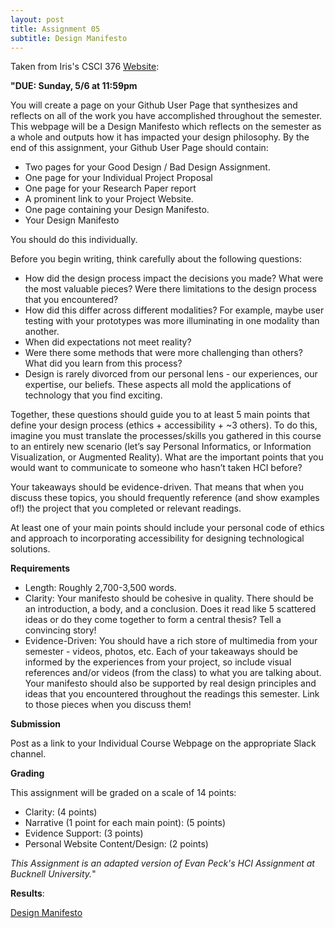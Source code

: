 ```yaml
---
layout: post
title: Assignment 05
subtitle: Design Manifesto
---
```


Taken from Iris's CSCI 376 [Website](https://sites.google.com/williams.edu/csci376-2018/assignments/design-manifesto?authuser=0):

**"DUE: Sunday, 5/6 at 11:59pm**

You will create a page on your Github User Page that synthesizes and reflects on all of the work you have accomplished throughout the semester. This webpage will be a Design Manifesto which reflects on the semester as a whole and outputs how it has impacted your design philosophy. By the end of this assignment, your Github User Page should contain:

- Two pages for your Good Design / Bad Design Assignment.
- One page for your Individual Project Proposal
- One page for your Research Paper report
- A prominent link to your Project Website.
- One page containing your Design Manifesto.
- Your Design Manifesto

You should do this individually.

Before you begin writing, think carefully about the following questions:

- How did the design process impact the decisions you made? What were the most valuable pieces? Were there limitations to the design process that you encountered?
- How did this differ across different modalities? For example, maybe user testing with your prototypes was more illuminating in one modality than another.
- When did expectations not meet reality?
- Were there some methods that were more challenging than others? What did you learn from this process?
- Design is rarely divorced from our personal lens - our experiences, our expertise, our beliefs. These aspects all mold the applications of technology that you find exciting.

Together, these questions should guide you to at least 5 main points that define your design process (ethics + accessibility + ~3 others). To do this, imagine you must translate the processes/skills you gathered in this course to an entirely new scenario (let’s say Personal Informatics, or Information Visualization, or Augmented Reality). What are the important points that you would want to communicate to someone who hasn’t taken HCI before?

Your takeaways should be evidence-driven. That means that when you discuss these topics, you should frequently reference (and show examples of!) the project that you completed or relevant readings.

At least one of your main points should include your personal code of ethics and approach to incorporating accessibility for designing technological solutions.

**Requirements**
- Length: Roughly 2,700-3,500 words.
- Clarity: Your manifesto should be cohesive in quality. There should be an introduction, a body, and a conclusion. Does it read like 5 scattered ideas or do they come together to form a central thesis? Tell a convincing story!
- Evidence-Driven: You should have a rich store of multimedia from your semester - videos, photos, etc. Each of your takeaways should be informed by the experiences from your project, so include visual references and/or videos (from the class) to what you are talking about. Your manifesto should also be supported by real design principles and ideas that you encountered throughout the readings this semester. Link to those pieces when you discuss them!

**Submission**

Post as a link to your Individual Course Webpage on the appropriate Slack channel.

**Grading**

This assignment will be graded on a scale of 14 points:
- Clarity: (4 points)
- Narrative (1 point for each main point): (5 points)
- Evidence Support: (3 points)
- Personal Website Content/Design: (2 points)

*This Assignment is an adapted version of Evan Peck's HCI Assignment at Bucknell University.*"

**Results**:

[Design Manifesto](https://alyssawang.github.io/csci376/design-manifesto/)
